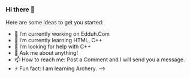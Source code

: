 ### Hi there 👋


Here are some ideas to get you started:

- 🔭 I’m currently working on Edduh.Com
- 🌱 I’m currently learning HTML, C++
- 🤔 I’m looking for help with C++
- 💬 Ask me about anything!
- 📫 How to reach me: Post a Comment and I will send you a message.
- ⚡ Fun fact: I am learning Archery.
-->

